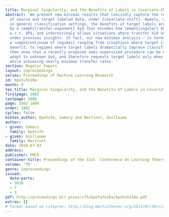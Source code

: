 ```yaml
---
title: Marginal Singularity, and the Benefits of Labels in Covariate-Shift
abstract: 'We present new minimax results that concisely capture the relative benefits
  of source and target labeled data, under {covariate-shift}. Namely, we show that,
  in general classification settings, the benefits of target labels are controlled
  by a \emph{transfer-exponent} $γ$ that encodes how \emph{singular} $Q$ is locally
  w.r.t. $P$, and interestingly allows situations where transfer did not seem possible
  under previous insights. In fact, our new minimax analysis – in terms of $γ$ – reveals
  a \emph{continuum of regimes} ranging from situations where target labels have little
  benefit, to regimes where target labels dramatically improve classification.  We
  then show that a recently proposed semi-supervised procedure can be extended to
  adapt to unknown $γ$, and therefore requests target labels only when beneficial,
  while achieving nearly minimax transfer rates. '
section: Regular Papers
layout: inproceedings
series: Proceedings of Machine Learning Research
id: kpotufe18a
month: 0
tex_title: Marginal Singularity, and the Benefits of Labels in Covariate-Shift
firstpage: 1882
lastpage: 1886
page: 1882-1886
order: 1882
cycles: false
bibtex_author: Kpotufe, Samory and Martinet, Guillaume
author:
- given: Samory
  family: Kpotufe
- given: Guillaume
  family: Martinet
date: 2018-07-03
address: 
publisher: PMLR
container-title: Proceedings of the 31st  Conference On Learning Theory
volume: '75'
genre: inproceedings
issued:
  date-parts:
  - 2018
  - 7
  - 3
pdf: http://proceedings.mlr.press/v75/kpotufe18a/kpotufe18a.pdf
extras: []
# Format based on citeproc: http://blog.martinfenner.org/2013/07/30/citeproc-yaml-for-bibliographies/
---
```

